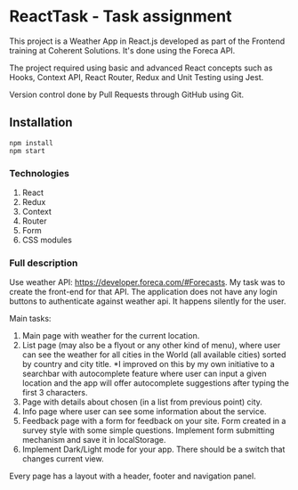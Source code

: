 # ReactTask - Task assignment

This project is a Weather App in React.js developed as part of the Frontend training at Coherent Solutions. 
It's done using the Foreca API.

The project required using basic and advanced React concepts such as Hooks, Context API, React Router, Redux and Unit Testing using Jest. 

Version control done by Pull Requests through GitHub using Git.

## Installation

```
npm install
npm start
```

### Technologies

1. React
2. Redux
3. Context
4. Router
5. Form
6. CSS modules


### Full description

Use weather API: https://developer.foreca.com/#Forecasts.
My task was to create the front-end for that API. The application does not have any login buttons to authenticate against weather api. It
happens silently for the user. 

Main tasks:

1. Main page with weather for the current location.
2. List page (may also be a flyout or any other kind of menu), where user can see the weather for all cities in the World
   (all available cities) sorted by country and city title.
   *I improved on this by my own initiative to a searchbar with autocomplete feature where user can input a given location and the app will offer autocomplete suggestions after typing the first 3 characters.
3. Page with details about chosen (in a list from previous point) city.
4. Info page where user can see some information about the service.
5. Feedback page with a form for feedback on your site. Form created in a survey style with some simple questions.
   Implement form submitting mechanism and save it in localStorage.
6. Implement Dark/Light mode for your app. There should be a switch that changes current view.

Every page has a layout with a header, footer and navigation panel.
